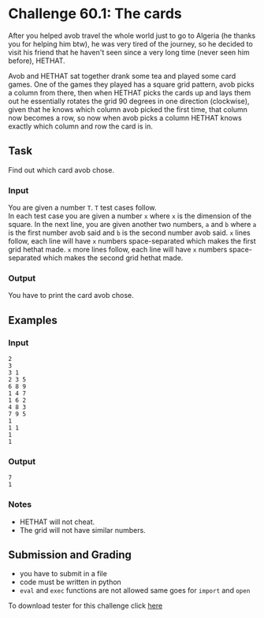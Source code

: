 # Challenge 60.1: The cards

After you helped avob travel the whole world just to go to Algeria (he thanks you for helping him btw), he was very tired of the journey, so he decided to visit his friend that he haven't seen since a very long time (never seen him before), HETHAT.

Avob and HETHAT sat together drank some tea and played some card games. One of the games they played has a square grid pattern, avob picks a column from there, then when HETHAT picks the cards up and lays them out he essentially rotates the grid 90 degrees in one direction (clockwise), given that he knows which column avob picked the first time, that column now becomes a row, so now when avob picks a column HETHAT knows exactly which column and row the card is in.

## Task

Find out which card avob chose.

### Input

You are given a number `T`. `T` test cases follow.  
In each test case you are given a number `x` where `x` is the dimension of the square. In the next line, you are given another two numbers, `a` and `b` where `a` is the first number avob said and `b` is the second number avob said. `x` lines follow, each line will have `x` numbers space-separated which makes the first grid hethat made. `x` more lines follow, each line will have `x` numbers space-separated which makes the second grid hethat made. 

### Output

You have to print the card avob chose.

## Examples

### Input
```
2
3
3 1
2 3 5
6 8 9
1 4 7
1 6 2
4 8 3
7 9 5
1
1 1
1
1
```

### Output
```
7
1
```

### Notes

- HETHAT will not cheat.
- The grid will not have similar numbers.

## Submission and Grading 

- you have to submit in a file
- code must be written in python
- `eval` and `exec` functions are not allowed same goes for `import` and `open`

To download tester for this challenge click [here](https://downgit.github.io/#/home?url=https://github.com/Pomroka/TWT_Challenges_Tester/tree/main/Challenge_60_1)
